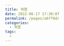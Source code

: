 ```yaml
---
title: 书签
date: 2022-06-17 17:30:07
permalink: /pages/a6ff0d/
categories:
  - 书签
tags:
  - 
---
```

<books />